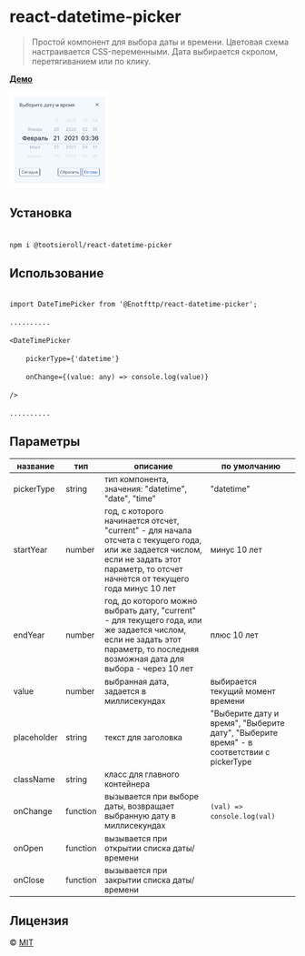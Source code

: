 # react-datetime-picker

> Простой компонент для выбора даты и времени. Цветовая схема настраивается CSS-переменными. Дата выбирается скролом, перетягиванием или по клику. 


**[Демо](https://tootsieroll.github.io/react-datetime-picker/)**

<img src="/src/images/preview.png" alt="preview" width="35%"/>


## Установка

```bash

npm i @tootsieroll/react-datetime-picker

```

## Использование

```TSX

import DateTimePicker from '@Enotfttp/react-datetime-picker';

..........

<DateTimePicker 

    pickerType={'datetime'} 

    onChange={(value: any) => console.log(value)} 

/>

..........  

```

## Параметры

| название | тип | описание | по умолчанию |
|---|---|---|---|
| pickerType | string | тип компонента, значения: "datetime", "date", "time" | "datetime" |
| startYear | number | год, с которого начинается отсчет, "current" - для начала отсчета с текущего года, или же задается числом, если не задать этот параметр, то отсчет начнется от текущего года минус 10 лет | минус 10 лет |
| endYear | number | год, до которого можно выбрать дату, "current" - для текущего года, или же задается числом, если не задать этот параметр, то последняя возможная дата для выбора - через 10 лет | плюс 10 лет |
| value | number | выбранная дата, задается в миллисекундах  | выбирается текущий момент времени |
| placeholder | string | текст для заголовка | "Выберите дату и время", "Выберите дату", "Выберите время" - в соответствии с pickerType |
| className | string | класс для главного контейнера | |
| onChange | function | вызывается при выборе даты, возвращает выбранную дату в миллисекундах  | `(val) => console.log(val)` |
| onOpen | function | вызывается при открытии списка даты/времени | |
| onClose | function | вызывается при закрытии списка даты/времени | |


## Лицензия

© [MIT](https://github.com/tootsieroll/react-datetime-picker/blob/master/LICENSE)
